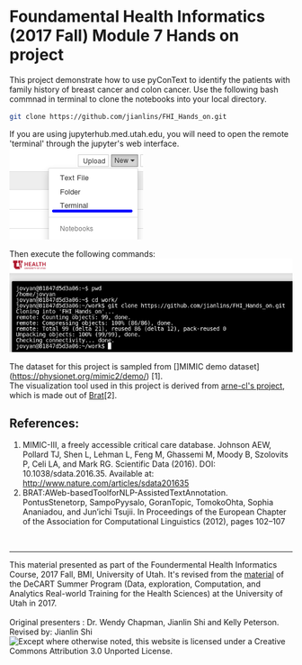 # Foundamental Health Informatics (2017 Fall) Module 7 Hands on project
This project demonstrate how to use pyConText to identify the patients with family history of breast cancer and colon cancer.
Use the following bash commnad in terminal to clone the notebooks into your local directory.
```bash
git clone https://github.com/jianlins/FHI_Hands_on.git
```
If you are using jupyterhub.med.utah.edu, you will need to open the remote 'terminal' through the jupyter's web interface.   
![remote terminal](/img/snapshot11.png)

Then execute the following commands:  
![remote terminal](/img/snapshot12.png)


The dataset for this project is sampled from []MIMIC demo dataset](https://physionet.org/mimic2/demo/) [1].  
The visualization tool used in this project is derived from [arne-cl's project](https://github.com/arne-cl/brat-embedded-visualization-examples/tree/master/js), which is made out of [Brat](http://http://brat.nlplab.org)[2].  

## References:
1. MIMIC-III, a freely accessible critical care database. Johnson AEW, Pollard TJ, Shen L, Lehman L, Feng M, Ghassemi M, Moody B, Szolovits P, Celi LA, and Mark RG. Scientific Data (2016). DOI: 10.1038/sdata.2016.35. Available at: http://www.nature.com/articles/sdata201635
2. BRAT:AWeb-basedToolforNLP-AssistedTextAnnotation. PontusStenetorp, SampoPyysalo, GoranTopic, TomokoOhta, Sophia Ananiadou, and Jun’ichi Tsujii. In Proceedings of the European Chapter of the Association for Computational Linguistics (2012), pages 102–107
  
  
    
<br/><hr/>This material presented as part of the Foundermental Health Informatics Course, 2017 Fall, BMI, University of Utah. It's revised from the <a href="https://github.com/UUDeCART/decart_rule_based_nlp">material</a> of the DeCART  Summer Program (Data, exploration, Computation, and Analytics Real-world Training for the Health Sciences) at the University of Utah in 2017. <br/><br/>Original presenters : Dr. Wendy Chapman, Jianlin Shi and Kelly Peterson.<br/>
Revised by: Jianlin Shi<br/>
<img align="left" src="https://wiki.creativecommons.org/images/1/10/Cc.org_cc_by_license.jpg" alt="Except where otherwise noted, this website is licensed under a Creative Commons Attribution 3.0 Unported License.">
